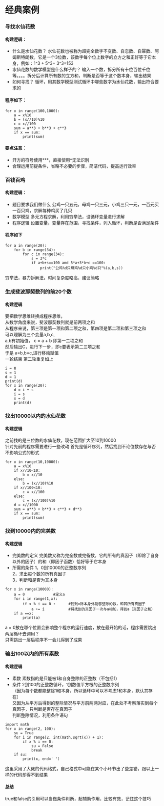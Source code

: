 # 经典案例
### 寻找水仙花数
#### 构建逻辑： 
* 什么是水仙花数？
水仙花数也被称为超完全数字不变数、自恋数、自幂数、阿姆斯特朗数，它是一个3位数，该数字每个位上数字的立方之和正好等于它本身，例如：1^3 + 5^3+ 3^3=153 
* 水仙花数的数学模型是什么样子的？
输入一个数，拆分所有十位百位千位等。。。。拆分后计算所有数的立方和，判断是否等于这个数本身，输出结果
* 如何寻找？
循环，用其数学模型测试循环中哪些数字为水仙花数，输出符合要求的
#### 程序如下：
```
for x in range(100,1000):
    a = x%10
    b = (x//10)%10
    c = x//100
    sum = a**3 + b**3 + c**3
    if x == sum:
        print(sum)
```
#### 要点注意：
* 开方的符号使用***，直接使用^无法识别
* 合理运用前提条件，省略不必要的步骤，简洁代码，提高运行效率

### 百钱百鸡
#### 构建逻辑：
* 题目要求我们做什么
公鸡一只五元，母鸡一只三元，小鸡三只一元，一百元买一百只鸡，求解每种鸡买了几只
* 数学模型
多元方程求解，利用穷举法，设循环变量进行求解
* 程序逻辑
设置变量，变量存在范围，寻找条件，列入循环，判断是否满足条件
#### 程序如下
```
for a in range(20):
    for b in range(34):
        for c in range(34):
            s = 3*c
            if a+b+s==100 and 5*a+3*b+c ==100:
                print("公鸡%d只母鸡%d只小鸡%d只"%(a,b,s))
```
穷举法，暴力拆解法，时间复杂度略高，建议简略

### 生成斐波那契数列的前20个数
#### 构建逻辑
要把数学思维转换成程序思维，  
从数学角度来说，斐波那契数列就是前两项之和  
从程序来说，第三项是第一项和第二项之和，第四项是第二项和第三项之和   
可以理解为三个变量a,b,c,  
a,b有初始值，
c = a + b 即第一二项之和   
然后输出C，进行下一步，即c要表示第二三项之和  
于是 a=b,b=c,进行移动赋值  
一轮结束  第二轮重复如上  
```
i = 0
s = 1
d = 1
print(d)
for x in range(20):
    d = i + s
    i = s
    s = d
    print(d)
```
### 找出10000以内的水仙花数
#### 构建逻辑
之前找的是三位数的水仙花数，现在范围扩大至10到10000  
针对先前的程序需要进行一些改动
首先是循环序列，然后找到不论位数存在与否不影响公式的形式
```
for x in range(10,10000):
    a = x%10
    if x//10<10:
        b = x//10
    else:
        b = (x//10)%10
    if x//100<10:
        c = x//100
    else:
        c = (x//100)%10
    d = x//1000
    sum = a**3 + b**3 + c**3 + d**3
    if x == sum:
        print(sum)
```

### 找到10000内的完美数
#### 构建逻辑
* 完美数的定义
完美数又称为完全数或完备数，它的所有的真因子（即除了自身以外的因子）的和（即因子函数）恰好等于它本身
* 所需的条件
1，0到10000的正整数序列   
2，求出每个数的所有真因子   
3，判断和是否为其本身   
```
for x in range(10000):
    a = 0             #定义a
    for i in range(1,x):     
        if x % i == 0 :      #找到x除本身外能够整除的数，即其所有真因子
            a += i           #将找到的真因子一次与a相加，得到a（真因子之和）
    if a ==x:
        print(a)
```
a = 0放在哪个位置会影响整个程序的运行速度，放在最开始的话，程序需要跳出两层循环去调用？  
只需跳出一层后程序不一会儿得到了成果

### 输出100以内的所有素数
#### 构建逻辑
* 素数
素数指的是只能被1和自身整除的正整数（不包括1）  
* 条件
2到100的正整数循环，1到数值平方根的正整数序列   
（因为每个数都能整除1和本身，所以循环中可以不考虑1和本身，默认其存在）    
又因为从平方后得到的整除情况与平方前两两对应，在此处不考察落实到每个真因子，只判断是否存在真因子      
判断整除情况，利用条件语句   
```
import math
for x in range(2, 100):
    su = True
    for i in range(2, int(math.sqrt(x)) + 1):
        if x % i == 0:
            su = False
            break
    if su:
        print(x, end=' ')
```
这里采用了大佬的代码格式，自己格式中可能在某个小环节出了些差错，跟以上一样的代码却得不到结果
#### 总结
true和false的引用可以当做条件判断，起辅助作用，比较有效，记住这个技巧  






















